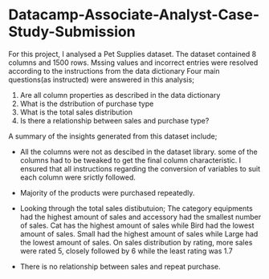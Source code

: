 # Datacamp-Associate-Analyst-Case-Study-Submission
For this project, I analysed a Pet Supplies dataset.
The dataset contained 8 columns and 1500 rows.
Mssing values and incorrect entries were resolved according to the instructions from the data dictionary
Four main questions(as instructed) were answered in this analysis;
  1. Are all column properties as described in the data dictionary
  2. What is the dstribution of purchase type
  3. What is the total sales distribution
  4. Is there a relationship between sales and purchase type?

A summary of the insights generated from this dataset include;
* All the columns were not as descibed in the dataset library. some of the columns had to be tweaked to get the final column characteristic.
I ensured that all instructions regarding the conversion of variables to suit each column were srictly followed.

* Majority of the products were purchased repeatedly.

* Looking through the total sales distibutuion;
The category equipments had the highest amount of sales and accessory had the smallest number of sales.
Cat has the highest amount of sales while Bird had the lowest amount of sales.
Small had the highest amount of sales while Large had the lowest amount of sales.
On sales distribution by rating, more sales were rated 5, closely followed by 6 while the least rating was 1.7
* There is no relationship between sales and repeat purchase.
